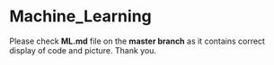 # Machine_Learning
Please check **ML.md** file on the **master branch** as it contains correct display of code and picture. 
Thank you.
